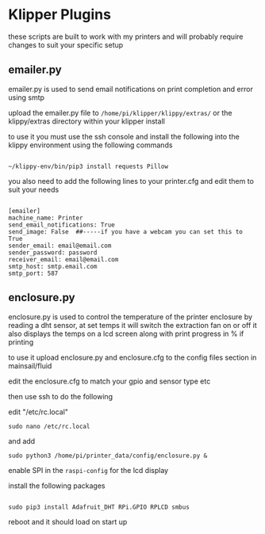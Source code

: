 # Klipper Plugins

these scripts are built to work with my printers and will probably require changes to suit your specific setup







## emailer.py

emailer.py is used to send email notifications on print completion and error using smtp

upload the emailer.py file to `/home/pi/klipper/klippy/extras/` or the klippy/extras directory within your klipper install


to use it you must use the ssh console and install the following into the klippy environment using the following commands

```

~/klippy-env/bin/pip3 install requests Pillow

```

you also need to add the following lines to your printer.cfg and edit them to suit your needs


```

[emailer]
machine_name: Printer
send_email_notifications: True
send_image: False  ##-----if you have a webcam you can set this to True
sender_email: email@email.com
sender_password: password
receiver_email: email@email.com
smtp_host: smtp.email.com
smtp_port: 587

```






## enclosure.py


enclosure.py is used to control the temperature of the printer enclosure by reading a dht sensor, at set temps it will switch the extraction fan on or off
it also displays the temps on a lcd screen along with print progress in % if printing

to use it upload enclosure.py and enclosure.cfg to the config files section in mainsail/fluid

edit the enclosure.cfg to match your gpio and sensor type etc


then use ssh to do the following


edit  "/etc/rc.local"

```
sudo nano /etc/rc.local

```

and add

```
sudo python3 /home/pi/printer_data/config/enclosure.py &

```

enable SPI in the `raspi-config` for the lcd display

install the following packages

```

sudo pip3 install Adafruit_DHT RPi.GPIO RPLCD smbus

```

reboot and it should load on start up